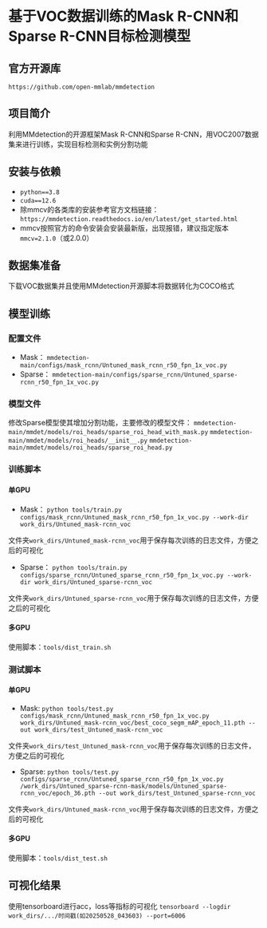 # 基于VOC数据训练的Mask R-CNN和Sparse R-CNN目标检测模型
## 官方开源库
`https://github.com/open-mmlab/mmdetection`
## 项目简介
利用MMdetection的开源框架Mask R-CNN和Sparse R-CNN，用VOC2007数据集来进行训练，实现目标检测和实例分割功能
## 安装与依赖
- `python==3.8`
- `cuda==12.6`
- 除mmcv的各类库的安装参考官方文档链接：`https://mmdetection.readthedocs.io/en/latest/get_started.html`
- mmcv按照官方的命令安装会安装最新版，出现报错，建议指定版本`mmcv=2.1.0`（或2.0.0）
## 数据集准备
下载VOC数据集并且使用MMdetection开源脚本将数据转化为COCO格式
## 模型训练
### 配置文件
- Mask：
`mmdetection-main/configs/mask_rcnn/Untuned_mask_rcnn_r50_fpn_1x_voc.py`
- Sparse：
`mmdetection-main/configs/sparse_rcnn/Untuned_sparse-rcnn_r50_fpn_1x_voc.py`
### 模型文件
修改Sparse模型使其增加分割功能，主要修改的模型文件：
`mmdetection-main/mmdet/models/roi_heads/sparse_roi_head_with_mask.py`
`mmdetection-main/mmdet/models/roi_heads/__init__.py`
`mmdetection-main/mmdet/models/roi_heads/sparse_roi_head.py`
### 训练脚本
#### 单GPU
- Mask：
`python tools/train.py configs/mask_rcnn/Untuned_mask_rcnn_r50_fpn_1x_voc.py --work-dir work_dirs/Untuned_mask-rcnn_voc`

文件夹`work_dirs/Untuned_mask-rcnn_voc`用于保存每次训练的日志文件，方便之后的可视化
- Sparse：
`python tools/train.py configs/sparse_rcnn/Untuned_sparse_rcnn_r50_fpn_1x_voc.py --work-dir work_dirs/Untuned_sparse-rcnn_voc` 

文件夹`work_dirs/Untuned_sparse-rcnn_voc`用于保存每次训练的日志文件，方便之后的可视化
#### 多GPU
使用脚本：`tools/dist_train.sh`
### 测试脚本
#### 单GPU
- Mask:
`python tools/test.py configs/mask_rcnn/Untuned_mask_rcnn_r50_fpn_1x_voc.py work_dirs/Untuned_mask-rcnn_voc/best_coco_segm_mAP_epoch_11.pth --out work_dirs/test_Untuned_mask-rcnn_voc`

文件夹`work_dirs/test_Untuned_mask-rcnn_voc`用于保存每次训练的日志文件，方便之后的可视化

- Sparse:
`python tools/test.py configs/sparse_rcnn/Untuned_sparse_rcnn_r50_fpn_1x_voc.py /work_dirs/Untuned_sparse-rcnn-mask/models/Untuned_sparse-rcnn_voc/epoch_36.pth --out work_dirs/test_Untuned_sparse-rcnn_voc`

文件夹`work_dirs/Untuned_mask-rcnn_voc`用于保存每次训练的日志文件，方便之后的可视化

#### 多GPU
使用脚本：`tools/dist_test.sh`

## 可视化结果
使用tensorboard进行acc，loss等指标的可视化
`tensorboard --logdir work_dirs/.../时间戳(如20250528_043603) --port=6006`
